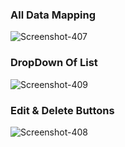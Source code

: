 <h3>All Data Mapping</h3>
 <img src="https://i.ibb.co/dK9HvH7/Screenshot-407.png" alt="Screenshot-407" border="0">
<h3>DropDown Of List</h3>
<img src="https://i.ibb.co/wQ61Wh1/Screenshot-409.png" alt="Screenshot-409" border="0">
<h3>Edit & Delete Buttons</h3>
 <img src="https://i.ibb.co/3vHZrLB/Screenshot-408.png" alt="Screenshot-408" border="0">
